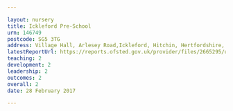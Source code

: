```yaml
---

layout: nursery
title: Ickleford Pre-School
urn: 146749
postcode: SG5 3TG
address: Village Hall, Arlesey Road,Ickleford, Hitchin, Hertfordshire, SG5 3TG
latestReportUrl: https://reports.ofsted.gov.uk/provider/files/2665295/urn/146749.pdf
teaching: 2
development: 2
leadership: 2
outcomes: 2
overall: 2
date: 28 February 2017

---
```

